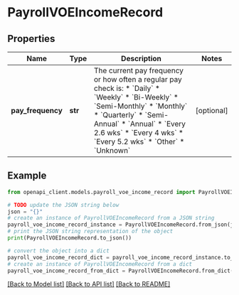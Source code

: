 # PayrollVOEIncomeRecord


## Properties

Name | Type | Description | Notes
------------ | ------------- | ------------- | -------------
**pay_frequency** | **str** | The current pay frequency or how often a regular pay check is:  * &#x60;Daily&#x60;  * &#x60;Weekly&#x60;  * &#x60;Bi-Weekly&#x60;  * &#x60;Semi-Monthly&#x60;  * &#x60;Monthly&#x60;  * &#x60;Quarterly&#x60;  * &#x60;Semi-Annual&#x60;  * &#x60;Annual&#x60;  * &#x60;Every 2.6 wks&#x60;  * &#x60;Every 4 wks&#x60;  * &#x60;Every 5.2 wks&#x60;  * &#x60;Other&#x60;  * &#x60;Unknown&#x60;  | [optional] 

## Example

```python
from openapi_client.models.payroll_voe_income_record import PayrollVOEIncomeRecord

# TODO update the JSON string below
json = "{}"
# create an instance of PayrollVOEIncomeRecord from a JSON string
payroll_voe_income_record_instance = PayrollVOEIncomeRecord.from_json(json)
# print the JSON string representation of the object
print(PayrollVOEIncomeRecord.to_json())

# convert the object into a dict
payroll_voe_income_record_dict = payroll_voe_income_record_instance.to_dict()
# create an instance of PayrollVOEIncomeRecord from a dict
payroll_voe_income_record_from_dict = PayrollVOEIncomeRecord.from_dict(payroll_voe_income_record_dict)
```
[[Back to Model list]](../README.md#documentation-for-models) [[Back to API list]](../README.md#documentation-for-api-endpoints) [[Back to README]](../README.md)



